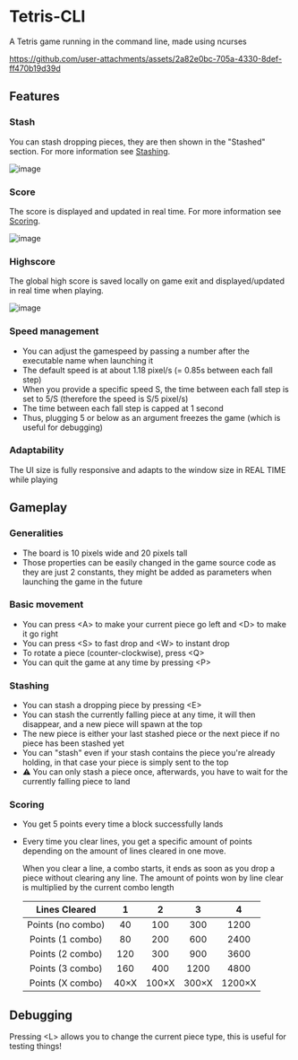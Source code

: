 # Tetris-CLI
 A Tetris game running in the command line, made using ncurses

 https://github.com/user-attachments/assets/2a82e0bc-705a-4330-8def-ff470b19d39d


## Features
 ### Stash
  You can stash dropping pieces, they are then shown in the "Stashed" section. For more information see [Stashing](#stashing).

  
  ![image](https://github.com/user-attachments/assets/69cbcd52-072b-4eb4-a289-df57b75741e9)

 ### Score
  The score is displayed and updated in real time. For more information see [Scoring](#scoring).

  
 ![image](https://github.com/user-attachments/assets/fc7d5535-6e59-44c3-802d-067f4f9aa5fd)

 ### Highscore
 The global high score is saved locally on game exit and displayed/updated in real time when playing.

 
  ![image](https://github.com/user-attachments/assets/d9f3a2a4-9356-4986-b659-764411415299)

### Speed management
 - You can adjust the gamespeed by passing a number after the executable name when launching it
 - The default speed is at about 1.18 pixel/s (= 0.85s between each fall step)
 - When you provide a specific speed S, the time between each fall step is set to 5/S (therefore the speed is S/5 pixel/s)
 - The time between each fall step is capped at 1 second
 - Thus, plugging 5 or below as an argument freezes the game (which is useful for debugging)

### Adaptability
 The UI size is fully responsive and adapts to the window size in REAL TIME while playing

## Gameplay
 ### Generalities
  - The board is 10 pixels wide and 20 pixels tall
  - Those properties can be easily changed in the game source code as they are just 2 constants, they might be added as parameters when launching the game in the future
 ### Basic movement
  - You can press \<A\> to make your current piece go left and \<D\> to make it go right
  - You can press \<S\> to fast drop and \<W\> to instant drop
  - To rotate a piece (counter-clockwise), press \<Q\>
  - You can quit the game at any time by pressing \<P\>
 ### Stashing
  - You can stash a dropping piece by pressing \<E\>
  - You can stash the currently falling piece at any time, it will then disappear, and a new piece will spawn at the top
  - The new piece is either your last stashed piece or the next piece if no piece has been stashed yet
  - You can "stash" even if your stash contains the piece you're already holding, in that case your piece is simply sent to the top
  - ⚠ You can only stash a piece once, afterwards, you have to wait for the currently falling piece to land

 ### Scoring
  - You get 5 points every time a block successfully lands
  - Every time you clear lines, you get a specific amount of points depending on the amount of lines cleared in one move.

    When you clear a line, a combo starts, it ends as soon as you drop a piece without clearing any line.
    The amount of points won by line clear is multiplied by the current combo length

    | Lines Cleared    | 1     | 2     | 3     | 4     |
    | :---:            | :---: | :---: | :---: | :---: |
    | Points (no combo)|  40   | 100   | 300   | 1200  |
    | Points (1 combo) |  80   | 200   | 600   | 2400  |
    | Points (2 combo) |  120  | 300   | 900   | 3600  |
    | Points (3 combo) |  160  | 400   | 1200  | 4800  |
    | Points (X combo) | 40×X  | 100×X | 300×X | 1200×X|

## Debugging
 Pressing \<L\> allows you to change the current piece type, this is useful for testing things!
